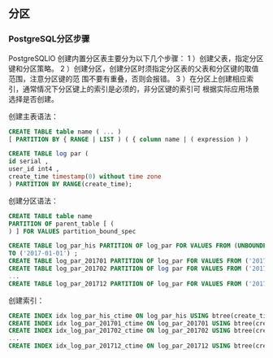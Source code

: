## 分区

### PostgreSQL分区步骤

PostgreSQLlO 创建内置分区表主要分为以下几个步骤：
1 ）创建父表，指定分区键和分区策略。
2 ）创建分区，创建分区时须指定分区表的父表和分区键的取值范围，注意分区键的范
围不要有重叠，否则会报错。
3 ）在分区上创建相应索引，通常情况下分区键上的索引是必须的，非分区键的索引可
根据实际应用场景选择是否创建。

创建主表语法：

```sql
CREATE TABLE table name ( ... )
[ PARTITION BY { RANGE | LIST ) ( { column name | ( expression ) )
```

```sql
CREATE TABLE log par (
id serial ,
user_id int4 ,
create_time timestamp(0) without time zone
) PARTITION BY RANGE(create_time);
```

创建分区语法：

```sql
CREATE TABLE table name
PARTITION OF parent_table [ (
) ] FOR VALUES partition_bound_spec
```

```sql
CREATE TABLE log_par_his PARTITION OF log_par FOR VALUES FROM (UNBOUNDED)
TO ('2017-01-01') ;
CREATE TABLE log_par_201701 PARTITION OF log_par FOR VALUES FROM ('2017-01-01') TO ('2017-02-01') ;
CREATE TABLE log_par_201702 PARTITION OF log par FOR VALUES FROM ('2017-02-01') TO ('2017-03-01') ;
...
CREATE TABLE log_par_201712 PARTITION OF log_par FOR VALUES FROM ('2017-12-01') TO ('2018-01-01');
```

创建索引：

```sql
CREATE INDEX idx log_par_his_ctime ON log_par_his USING btree(create_time);
CREATE INDEX idx log_par_201701_ctime ON log_par_201701 USING btree(create_time) ;
CREATE INDEX idx_log_par_201702_ctime ON log_par_201702 USING btree(create_time);
...
CREATE INDEX idx_log_par_201712_ctime ON log_par_201712 USING btree(create_time) ;
```

